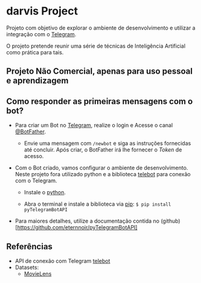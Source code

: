 # darvis Project

Projeto com objetivo de explorar o ambiente de desenvolvimento e utilizar a integração com o [Telegram](https://web.telegram.org/).

O projeto pretende reunir uma série de técnicas de Inteligência Artificial como prática para tais.


## Projeto Não Comercial, apenas para uso pessoal e aprendizagem


## Como responder as primeiras mensagens com o bot?

* Para criar um Bot no [Telegram](https://web.telegram.org/#/login), realize o login e Acesse o canal [@BotFather](https://telegram.me/botfather).
	- Envie uma mensagem com ```/newbot``` e siga as instruções fornecidas até concluir. Após criar, o BotFather irá lhe fornecer o *Token* de acesso.

* Com o Bot criado, vamos configurar o ambiente de desenvolvimento. Neste projeto fora utilizado python e a biblioteca [telebot](https://github.com/eternnoir/pyTelegramBotAPI) para conexão com o Telegram.
	
	- Instale o [python](https://www.python.org/downloads/).	

	- Abra o terminal e instale a biblioteca via [pip](https://pypi.org/project/pip/):
		```$ pip install pyTelegramBotAPI```


* Para maiores detalhes, utilize a documentação contida no (github)[https://github.com/eternnoir/pyTelegramBotAPI]


## Referências

* API de conexão com Telegram [telebot](https://github.com/eternnoir/pyTelegramBotAPI)
* Datasets:
	- [MovieLens](https://grouplens.org/datasets/movielens/)

	